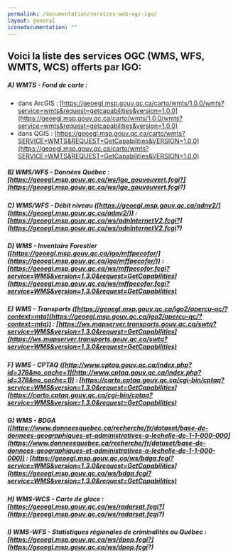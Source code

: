 ```yaml
---
permalink: /documentation/services-web-ogc-igo/
layout: general
iconedocumentation: ""
---
```


## Voici la liste des services OGC (WMS, WFS, WMTS, WCS) offerts par IGO:

<a id="a"></a>
##### A) [<span class="octicon octicon-link"></span>](#a)WMTS - Fond de carte : 
+ dans ArcGIS : [https://geoegl.msp.gouv.qc.ca/carto/wmts/1.0.0/wmts?service=wmts&request=getcapabilities&version=1.0.0](https://geoegl.msp.gouv.qc.ca/carto/wmts/1.0.0/wmts?service=wmts&request=getcapabilities&version=1.0.0)
+ dans QGIS : [https://geoegl.msp.gouv.qc.ca/carto/wmts?SERVICE=WMTS&REQUEST=GetCapabilities&VERSION=1.0.0](https://geoegl.msp.gouv.qc.ca/carto/wmts?SERVICE=WMTS&REQUEST=GetCapabilities&VERSION=1.0.0)

<a id="b"></a>
##### B) [<span class="octicon octicon-link"></span>](#b)WMS/WFS - Données Québec : [https://geoegl.msp.gouv.qc.ca/ws/igo_gouvouvert.fcgi?](https://geoegl.msp.gouv.qc.ca/ws/igo_gouvouvert.fcgi?)

<a id="c"></a>
##### C) [<span class="octicon octicon-link"></span>](#c)WMS/WFS - Débit niveau ([https://geoegl.msp.gouv.qc.ca/adnv2/](https://geoegl.msp.gouv.qc.ca/adnv2/)) : [https://geoegl.msp.gouv.qc.ca/ws/adnInternetV2.fcgi?](https://geoegl.msp.gouv.qc.ca/ws/adnInternetV2.fcgi?)

<a id="d"></a>
##### D) [<span class="octicon octicon-link"></span>](#d)WMS - Inventaire Forestier ([https://geoegl.msp.gouv.qc.ca/igo/mffpecofor/](https://geoegl.msp.gouv.qc.ca/igo/mffpecofor/)) : [https://geoegl.msp.gouv.qc.ca/ws/mffpecofor.fcgi?service=WMS&version=1.3.0&request=GetCapabilities](https://geoegl.msp.gouv.qc.ca/ws/mffpecofor.fcgi?service=WMS&version=1.3.0&request=GetCapabilities)

<a id="e"></a>
##### E) [<span class="octicon octicon-link"></span>](#e)WMS - Transports ([https://geoegl.msp.gouv.qc.ca/igo2/apercu-qc/?context=mtq](https://geoegl.msp.gouv.qc.ca/igo2/apercu-qc/?context=mtq)) : [https://ws.mapserver.transports.gouv.qc.ca/swtq?service=WMS&version=1.3.0&request=GetCapabilities](https://ws.mapserver.transports.gouv.qc.ca/swtq?service=WMS&version=1.3.0&request=GetCapabilities) 

<a id="f"></a>
##### F) [<span class="octicon octicon-link"></span>](#f)WMS - CPTAQ ([http://www.cptaq.gouv.qc.ca/index.php?id=378&no_cache=1](http://www.cptaq.gouv.qc.ca/index.php?id=378&no_cache=1)) : [https://carto.cptaq.gouv.qc.ca/cgi-bin/cptaq?service=WMS&version=1.3.0&request=GetCapabilities](https://carto.cptaq.gouv.qc.ca/cgi-bin/cptaq?service=WMS&version=1.3.0&request=GetCapabilities)  

<a id="g"></a>
##### G) [<span class="octicon octicon-link"></span>](#g)WMS - BDGA ([https://www.donneesquebec.ca/recherche/fr/dataset/base-de-donnees-geographiques-et-administratives-a-lechelle-de-1-1-000-000](https://www.donneesquebec.ca/recherche/fr/dataset/base-de-donnees-geographiques-et-administratives-a-lechelle-de-1-1-000-000)) : [https://geoegl.msp.gouv.qc.ca/ws/bdga.fcgi?service=WMS&version=1.3.0&request=GetCapabilities](https://geoegl.msp.gouv.qc.ca/ws/bdga.fcgi?service=WMS&version=1.3.0&request=GetCapabilities) 

<a id="h"></a>
##### H) [<span class="octicon octicon-link"></span>](#h)WMS-WCS - Carte de glace : [https://geoegl.msp.gouv.qc.ca/ws/radarsat.fcgi?](https://geoegl.msp.gouv.qc.ca/ws/radarsat.fcgi?) 

<a id="i"></a>
##### I) [<span class="octicon octicon-link"></span>](#i)WMS-WFS - Statistiques régionales de criminalités au Québec  : [https://geoegl.msp.gouv.qc.ca/ws/dpop.fcgi?](https://geoegl.msp.gouv.qc.ca/ws/dpop.fcgi?) 
